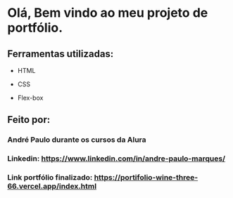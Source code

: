 # Olá, Bem vindo ao meu projeto de portfólio.

## Ferramentas utilizadas:

* HTML

* CSS

* Flex-box

## Feito por:

### André Paulo durante os cursos da Alura

### Linkedin: https://www.linkedin.com/in/andre-paulo-marques/
### Link portfólio finalizado: https://portifolio-wine-three-66.vercel.app/index.html

```
